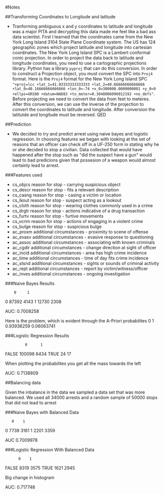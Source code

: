 #Notes

##Transforming Coordinates to Longitude and latitude

- Tranforming ambiguous x and y coordinates to latitude and longitude was a major PITA and decrypting this data made me feel like a bad ass data scientist. First I learned that the coordinates came from the New York Long Island 3104 State Plane Coordinate system. The US has 124 geographic zones which project latitude and longitude into cartesian coordinates. The New York Long Island SPC is a Lambert conformal conic projection. In order to project the data back to latitude and longitude coordinates, you need to use a cartographic projections library. Python has a library `pyproj` that can do this conversion. In order to construct a Projection object, you must convert the SPC into `Proj4` format. Here is the `Proj4` format for the New York Long Island SPC `"+proj=lcc +lat_1=41.03333333333333 +lat_2=40.66666666666666 +lat_0=40.16666666666666 +lon_0=-74 +x_0=300000.0000000001 +y_0=0 +ellps=GRS80 +datum=NAD83 +to_meter=0.3048006096012192 +no_defs"`. Before projecting we need to convert the data from feet to meteres. After this conversion, we can use the inverse of the projection to convert the coordinates to latitude and longitude. After conversion the latitutde and longitude must be reversed. QED

##Prediction

- We decided to try and predict arrest using naive bayes and logistic regression. In choosing features we began with looking at the set of reasons that an officer can check off in a UF-250 form in stating why he or she decided to stop a civilian. Data collected that would have happened after the stop such as "did the suspect have a gun" would lead to bad predicions given that possesion of a weapon would almost certainly lead to arrest.  


###Features used
- cs_objcs reason for stop - carrying suspicious object
- cs_descr reason for stop - fits a relevant description
- cs_casng reason for stop - casing a victim or location
- cs_lkout reason for stop - suspect acting as a lookout
- cs_cloth reason for stop - wearing clothes commonly used in a crime
- cs_drgtr reason for stop - actions indicative of a drug transaction
- cs_furtv reason for stop - furtive movements
- cs_vcrim reason for stop - actions of engaging in a violent crime
- cs_bulge reason for stop - suspicious bulge
- ac_proxm additional circumstances - proximity to scene of offense
- ac_evasv additional circumstances - evasive response to questioning
- ac_assoc additional circumstances - associating with known criminals
- ac_cgdir additional circumstances - change direction at sight of officer
- ac_incid additional circumstances - area has high crime incidence
- ac_time additional circumstances - time of day fits crime incidence
- ac_stsnd additional circumstances - sights or sounds of criminal activity
- ac_rept additional circumstances - report by victim/witness/officer
- ac_inves additional circumstances - ongoing investigation


###Naive Bayes Results

        0     1
  0 87392  4143
  1 12730  2308

  AUC:  0.7008258

  Here is the problem, which is evident through the A-Priori probabilites
           0          1 
  0.93936259 0.06063741 


###Logistic Regression Results

             0      1
  FALSE 100098   6434
  TRUE      24     17

When plotting the probabilites you get all the mass towards the left


AUC: 0.7138809


##Balancing data

Given the inbalance in the data we sampled a data set that was more balanced. We used all 34000 arrests and a random sample of 50000 stops that did not lead to arrest

###Naive Bayes with Balanced Data

       0    1
  0 7739 3161
  1 2201 3359

  AUC 0.7009978


###Logistic Regression With Balanced Data

          0    1
  FALSE 8319 3575
  TRUE  1621 2945


  Big change in histogram

AUC: 0.717748
